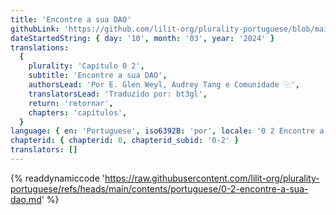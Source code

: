 ```yaml
---
title: 'Encontre a sua DAO'
githubLink: 'https://github.com/lilit-org/plurality-portuguese/blob/main/contents/portuguese/0-2-encontre-a-sua-dao.md'
dateStartedString: { day: '10', month: '03', year: '2024' }
translations:
  {
    plurality: 'Capítulo 0 2',
    subtitle: 'Encontre a sua DAO',
    authorsLead: 'Por E. Glen Weyl, Audrey Tang e Comunidade ⿻',
    translatorsLead: 'Traduzido por: bt3gl',
    return: 'retornar',
    chapters: 'capítulos',
  }
language: { en: 'Portuguese', iso6392B: 'por', locale: '0 2 Encontre a sua DAO' }
chapterid: { chapterid: 0, chapterid_subid: '0-2' }
translators: []
---
```

{% readdynamiccode 'https://raw.githubusercontent.com/lilit-org/plurality-portuguese/refs/heads/main/contents/portuguese/0-2-encontre-a-sua-dao.md' %} 
